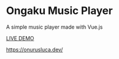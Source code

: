 # Ongaku Music Player
A simple music player made with Vue.js

<a href="https://ongakuplayer.netlify.app/" target=”_blank”>LIVE DEMO</a>

https://onurusluca.dev/
